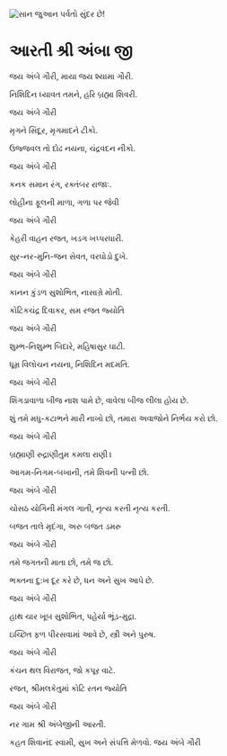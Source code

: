 ![સાન જુઆન પર્વતો સુંદર છે!](lib/assets/images/artis/img.png "સાન જુઆન પર્વતો")

# આરતી શ્રી અંબા જી

જય અંબે ગૌરી, માયા જય શ્યામા ગૌરી.

નિશિદિન ધ્યાવત તમને, હરિ બ્રહ્મા શિવરી.

જય અંબે ગૌરી

મૃગને સિંદૂર, મૃગમાદને ટીકો.

ઉજ્જવલ તો દોઢ નયના, ચંદ્રવદન નીકો.

જય અંબે ગૌરી

કનક સમાન રંગ, રક્તંબર રાજાઃ.

લોહીના ફૂલની માળા, ગળા પર જેવી

જય અંબે ગૌરી

કેહરી વાહન રજત, ખડગ ખપ્પરધારી.

સુર-નર-મુનિ-જન સેવત, વરઘોડો દુખે.

જય અંબે ગૌરી

કાનન કુંડળ સુશોભિત, નાસાગ્રે મોતી.

કોટિકચંદ્ર દિવાકર, સમ રજત જ્યોતિ

જય અંબે ગૌરી

શુમ્ભ-નિશુમ્ભ બિદારે, મહિષાસુર ઘાટી.

ધૂમ્ર વિલોચન નયના, નિશિદિન મદમતિ.

જય અંબે ગૌરી

શિંગડાવાળા બીજ નાશ પામે છે, વાવેલા બીજ લીલા હોય છે.

શું તમે મધુ-કટાભને મારી નાખો છો, તમારા અવાજોને નિર્ભય કરો છો.

જય અંબે ગૌરી

બ્રહ્માણી રુદ્રાણીતુમ કમલા રાણી ।

આગમ-નિગમ-બખાની, તમે શિવની પત્ની છો.

જય અંબે ગૌરી

ચોસઠ યોગિની મંગલ ગાતી, નૃત્ય કરતી નૃત્ય કરતી.

બજત તાલે મૃદંગા, અરુ બજત ડમરુ

જય અંબે ગૌરી

તમે જગતની માતા છો, તમે જ છો.

ભક્તના દુ:ખ દૂર કરે છે, ધન અને સુખ આપે છે.

જય અંબે ગૌરી

હાથ ચાર ખૂબ સુશોભિત, પહેર્યા ભૂંડ-મુદ્રા.

ઇચ્છિત ફળ પીરસવામાં આવે છે, સ્ત્રી અને પુરુષ.

જય અંબે ગૌરી

કંચન થલ વિરાજત, જો કપૂર વાટે.

રજત, શ્રીમલકેતુમાં કોટિ રતન જ્યોતિ

જય અંબે ગૌરી

નર ગામ શ્રી અંબેજીની આરતી.
 
કહત શિવાનંદ સ્વામી, સુખ અને સંપત્તિ મેળવો.
જય અંબે ગૌરી
